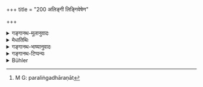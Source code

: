 +++
title = "200 अलिङ्गी लिङ्गिवेषेण"

+++

<details><summary>गङ्गानथ-मूलानुवादः</summary>

One who, though not entitled to the wearing of a certain badge, gains one’s living by wearing that badge, takes off the sins of persons entitled to that badge, and is born in the womb of a lower animal.—(200)
</details>

<details><summary>मेधातिथिः</summary>

प्रत्याश्रमं लिङ्गधरणम् । यथा ब्रह्मचारिणो मेखलादिधारणं गृहस्थस्य वैणवदण्डकुण्डलकमण्डल्वादि वानप्रस्थस्य चर्मचीरजटादि परिव्राजकस्य कषायवसनदण्डादि । एतेन वेषेणानाश्रमी यो भिक्षाहेतोर् लोके चरति **वृत्तिम् उपजीवति स लिङ्गिनाम् एनः** पापं **हरति** आनृण्यं तर्पयति । **तिर्यग्योनौ** तिरश्चां श्वशृगालादीनां योनौ **जायते** । 

- न चात्रैतद् आशङ्कनीयं लिङ्गिनां यत् पापं तत् तेभ्यो ऽपसृत्य तस्मिन् संचरतीत्य् असंभाव्यम् । अकर्तव्यता परलिङ्गधारणस्य[^२५६] प्रतीयते । अश्रुते ऽपि प्रतिषेधे निन्दार्थवादाद् एव तदवगतिः ॥ ४.२०० ॥


[^२५६]:
     M G: paraliṅgadhāraṇāt
</details>

<details><summary>गङ्गानथ-भाष्यानुवादः</summary>

There is a distinctive badge connected with each of the life-stages. For the Student there is the wearing of the girdle-zone, etc.; for the Householder, there is the wearing of the bamboo-stick, the ear-ring, the water-pot, and so forth; and for the Wandering Recluse, the wearing of the reddish-brown garment, the rod, and so forth.

How, if a Householder makes a living—by wearing one of of these badges, with a view to obtaining alms,—‘*he takes of the sins of persons entitled to that badge*;’—helps them to become free from their debts; and ‘*is born in the womb of a lower animal*,’ such as the jackal and the like.

In this connection, the difficulty should not be raised that it is not possible for the sins committed by the persons entitled to the badge to move away from them to go over to the pretender.

Because all that is meant by the text is that one should not wear the badge of other persons. Even though no direct prohibition is laid down, yet we deduce the said impropriety from the deprecatory statement contained in the verse.—(200)
</details>

<details><summary>गङ्गानथ-टिप्पन्यः</summary>

*Viṣṇu* (93.13).—\[Same as Manu, but reading ‘*prajāyate*’ for ‘*ca
jāyate*.’\]
</details>

<details><summary>Bühler</summary>

200	He who, without being a student, gains his livelihood by (wearing) the dress of a student, takes upon himself the guilt of (all) students and is born again in the womb of an animal.
</details>
